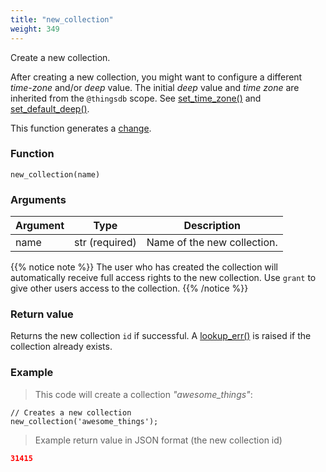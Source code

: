 ```yaml
---
title: "new_collection"
weight: 349
---
```


Create a new collection.

After creating a new collection, you might want to configure a different *time-zone* and/or *deep* value. The initial *deep* value and *time zone* are inherited from the `@thingsdb` scope.
See [set_time_zone()](../set_time_zone) and [set_default_deep()](../set_default_deep).

This function generates a [change](../../overview/changes).

### Function

`new_collection(name)`

### Arguments

Argument | Type | Description
--------- | ----------- | -----------
name | str (required) | Name of the new collection.

{{% notice note %}}
The user who has created the collection will automatically receive full
access rights to the new collection.
Use `grant` to give other users access to the collection.
{{% /notice %}}

### Return value

Returns the new collection `id` if successful. A [lookup_err()](../../errors/lookup_err) is raised
if the collection already exists.

### Example

> This code will create a collection *"awesome_things"*:

```thingsdb,should_pass,@t
// Creates a new collection
new_collection('awesome_things');
```

> Example return value in JSON format (the new collection id)

```json
31415
```
